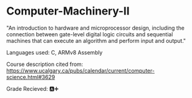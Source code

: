 # Computer-Machinery-II

"An introduction to hardware and microprocessor design, including the connection between gate-level digital logic circuits and sequential machines that can execute an algorithm and perform input and output."

Languages used: C, ARMv8 Assembly

Course description cited from: https://www.ucalgary.ca/pubs/calendar/current/computer-science.html#3629

Grade Recieved: :a:➕
